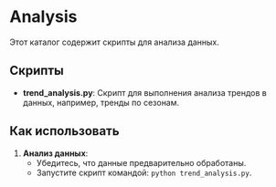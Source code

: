 # Analysis

Этот каталог содержит скрипты для анализа данных.

## Скрипты

- **trend_analysis.py**: Скрипт для выполнения анализа трендов в данных, например, тренды по сезонам.

## Как использовать

1. **Анализ данных**:
   - Убедитесь, что данные предварительно обработаны.
   - Запустите скрипт командой: `python trend_analysis.py`.

